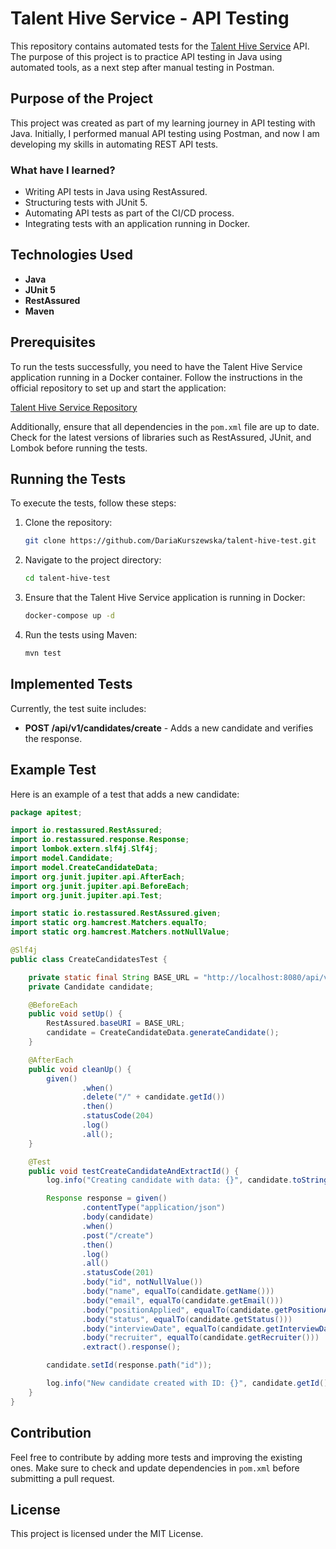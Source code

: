 # Talent Hive Service - API Testing

This repository contains automated tests for the [Talent Hive Service](https://github.com/kkurszewski/talent-hive-service) API. The purpose of this project is to practice API testing in Java using automated tools, as a next step after manual testing in Postman.

## Purpose of the Project
This project was created as part of my learning journey in API testing with Java. Initially, I performed manual API testing using Postman, and now I am developing my skills in automating REST API tests.

### What have I learned?
- Writing API tests in Java using RestAssured.
- Structuring tests with JUnit 5.
- Automating API tests as part of the CI/CD process.
- Integrating tests with an application running in Docker.

## Technologies Used
- **Java**
- **JUnit 5**
- **RestAssured**
- **Maven**

## Prerequisites
To run the tests successfully, you need to have the Talent Hive Service application running in a Docker container. Follow the instructions in the official repository to set up and start the application:

[Talent Hive Service Repository](https://github.com/kkurszewski/talent-hive-service)

Additionally, ensure that all dependencies in the `pom.xml` file are up to date. Check for the latest versions of libraries such as RestAssured, JUnit, and Lombok before running the tests.

## Running the Tests
To execute the tests, follow these steps:

1. Clone the repository:
   ```bash
   git clone https://github.com/DariaKurszewska/talent-hive-test.git
   ```
2. Navigate to the project directory:
   ```bash
   cd talent-hive-test
   ```
3. Ensure that the Talent Hive Service application is running in Docker:
   ```bash
   docker-compose up -d
   ```
4. Run the tests using Maven:
   ```bash
   mvn test
   ```

## Implemented Tests
Currently, the test suite includes:

- **POST /api/v1/candidates/create** - Adds a new candidate and verifies the response.

## Example Test
Here is an example of a test that adds a new candidate:

```java
package apitest;

import io.restassured.RestAssured;
import io.restassured.response.Response;
import lombok.extern.slf4j.Slf4j;
import model.Candidate;
import model.CreateCandidateData;
import org.junit.jupiter.api.AfterEach;
import org.junit.jupiter.api.BeforeEach;
import org.junit.jupiter.api.Test;

import static io.restassured.RestAssured.given;
import static org.hamcrest.Matchers.equalTo;
import static org.hamcrest.Matchers.notNullValue;

@Slf4j
public class CreateCandidatesTest {

    private static final String BASE_URL = "http://localhost:8080/api/v1/candidates";
    private Candidate candidate;

    @BeforeEach
    public void setUp() {
        RestAssured.baseURI = BASE_URL;
        candidate = CreateCandidateData.generateCandidate();
    }

    @AfterEach
    public void cleanUp() {
        given()
                .when()
                .delete("/" + candidate.getId())
                .then()
                .statusCode(204)
                .log()
                .all();
    }

    @Test
    public void testCreateCandidateAndExtractId() {
        log.info("Creating candidate with data: {}", candidate.toString());

        Response response = given()
                .contentType("application/json")
                .body(candidate)
                .when()
                .post("/create")
                .then()
                .log()
                .all()
                .statusCode(201)
                .body("id", notNullValue())
                .body("name", equalTo(candidate.getName()))
                .body("email", equalTo(candidate.getEmail()))
                .body("positionApplied", equalTo(candidate.getPositionApplied()))
                .body("status", equalTo(candidate.getStatus()))
                .body("interviewDate", equalTo(candidate.getInterviewDate()))
                .body("recruiter", equalTo(candidate.getRecruiter()))
                .extract().response();

        candidate.setId(response.path("id"));

        log.info("New candidate created with ID: {}", candidate.getId());
    }
}
```

## Contribution
Feel free to contribute by adding more tests and improving the existing ones. Make sure to check and update dependencies in `pom.xml` before submitting a pull request.

## License
This project is licensed under the MIT License.
